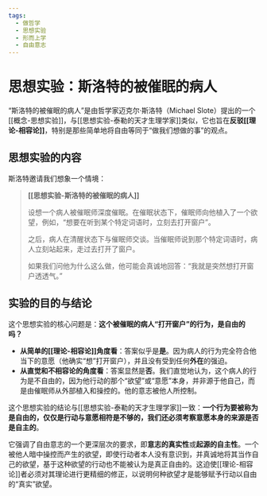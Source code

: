 ```yaml
---
tags:
  - 做哲学
  - 思想实验
  - 形而上学
  - 自由意志
---
```


# 思想实验：斯洛特的被催眠的病人

“斯洛特的被催眠的病人”是由哲学家迈克尔·斯洛特（Michael Slote）提出的一个[[概念-思想实验]]，与[[思想实验-泰勒的天才生理学家]]类似，它也旨在**反驳[[理论-相容论]]**，特别是那些简单地将自由等同于“做我们想做的事”的观点。

## 思想实验的内容

斯洛特邀请我们想象一个情境：

> **[[思想实验-斯洛特的被催眠的病人]]**
>
> 设想一个病人被催眠师深度催眠。在催眠状态下，催眠师向他植入了一个欲望，例如，“想要在听到某个特定词语时，立刻去打开窗户”。
>
> 之后，病人在清醒状态下与催眠师交谈。当催眠师说到那个特定词语时，病人立刻站起来，走过去打开了窗户。
>
> 如果我们问他为什么这么做，他可能会真诚地回答：“我就是突然想打开窗户透透气。”

## 实验的目的与结论

这个思想实验的核心问题是：**这个被催眠的病人“打开窗户”的行为，是自由的吗？**

*   **从简单的[[理论-相容论]]角度看**：答案似乎是**是**。因为病人的行为完全符合他当下的意愿（他确实“想”打开窗户），并且没有受到任何**外在**的强迫。
*   **从直觉和不相容论的角度看**：答案显然是**否**。我们直觉地认为，这个病人的行为是不自由的，因为他行动的那个“欲望”或“意愿”本身，并非源于他自己，而是由催眠师从外部植入和操控的。他的意志被他人所控制。

这个思想实验的结论与[[思想实验-泰勒的天才生理学家]]一致：**一个行为要被称为是自由的，仅仅是行动与意愿相符是不够的，我们还必须考察意愿本身的来源是否是自主的**。

它强调了自由意志的一个更深层次的要求，即**意志的真实性**或**起源的自主性**。一个被他人暗中操控而产生的欲望，即使行动者本人没有意识到，并真诚地将其当作自己的欲望，基于这种欲望的行动也不能被认为是真正自由的。这迫使[[理论-相容论]]者必须对其理论进行更精细的修正，以说明何种欲望才是能够赋予行动以自由的“真实”欲望。
